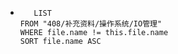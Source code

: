*   
    ```dataview
	   LIST
	FROM "408/补充资料/操作系统/IO管理"
	WHERE file.name != this.file.name
	SORT file.name ASC
    ```
